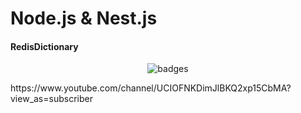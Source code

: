 # Node.js & Nest.js

#### RedisDictionary 

<p align="center">
   <img src="https://i.imgur.com/nqGGIb4.png" alt="badges" style="margin:auto">
</p>


<p>
  https://www.youtube.com/channel/UCIOFNKDimJlBKQ2xp15CbMA?view_as=subscriber
</p>
